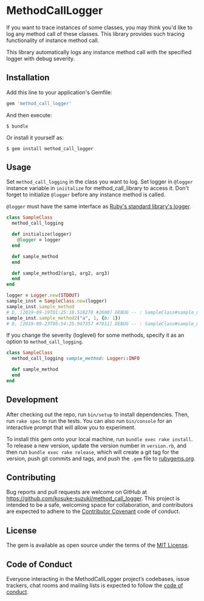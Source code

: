 # MethodCallLogger

If you want to trace instances of some classes, you may think you'd like to log any method call of these classes.
This library provides such tracing functionality of instance method call.

This library automatically logs any instance method call with the specified logger with debug severity.

## Installation

Add this line to your application's Gemfile:

```ruby
gem 'method_call_logger'
```

And then execute:

    $ bundle

Or install it yourself as:

    $ gem install method_call_logger

## Usage

Set `method_call_logging` in the class you want to log.
Set logger in `@logger` instance variable in `iniitalize` for method_call_library to access it.
Don't forget to initialize `@logger` before any instance method is called.

`@logger` must have the same interface as [Ruby's standard library's logger](https://ruby-doc.org/stdlib-2.6.4/libdoc/logger/rdoc/Logger.html).

```ruby
class SampleClass
  method_call_logging

  def initialize(logger)
    @logger = logger
  end

  def sample_method
  end

  def sample_method2(arg1, arg2, arg3)
  end
end

logger = Logger.new(STDOUT)
sample_inst = SampleClass.new(logger)
sample_inst.sample_method
# D, [2019-09-19T01:25:18.518278 #2600] DEBUG -- : SampleClass#sample_method
sample_inst.sample_method2("a", 1, {b: 1})
# D, [2019-09-23T05:54:25.947357 #7911] DEBUG -- : SampleClass#sample_method2(arg1:"a", arg2:1, arg3:{:b=>1})
```
If you change the severity (loglevel) for some methods, specify it as an option to `method_call_logging`.

```ruby
class SampleClass
  method_call_logging sample_method: Logger::INFO

  def sample_method
  end
end
```

## Development

After checking out the repo, run `bin/setup` to install dependencies. Then, run `rake spec` to run the tests. You can also run `bin/console` for an interactive prompt that will allow you to experiment.

To install this gem onto your local machine, run `bundle exec rake install`. To release a new version, update the version number in `version.rb`, and then run `bundle exec rake release`, which will create a git tag for the version, push git commits and tags, and push the `.gem` file to [rubygems.org](https://rubygems.org).

## Contributing

Bug reports and pull requests are welcome on GitHub at https://github.com/kosuke-suzuki/method_call_logger. This project is intended to be a safe, welcoming space for collaboration, and contributors are expected to adhere to the [Contributor Covenant](http://contributor-covenant.org) code of conduct.

## License

The gem is available as open source under the terms of the [MIT License](https://opensource.org/licenses/MIT).

## Code of Conduct

Everyone interacting in the MethodCallLogger project’s codebases, issue trackers, chat rooms and mailing lists is expected to follow the [code of conduct](https://github.com/[USERNAME]/method_call_logger/blob/master/CODE_OF_CONDUCT.md).
